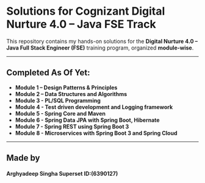 # Solutions for Cognizant Digital Nurture 4.0 – Java FSE Track

This repository contains my hands-on solutions for the **Digital Nurture 4.0 – Java Full Stack Engineer (FSE)** training program, organized **module-wise**.

---

## Completed As Of Yet:

- **Module 1 – Design Patterns & Principles**
- **Module 2 – Data Structures and Algorithms**
- **Module 3 - PL/SQL Programming**
- **Module 4 - Test driven development and Logging framework**
- **Module 5 - Spring Core and Maven**
- **Module 6 - Spring Data JPA with Spring Boot, Hibernate**
- **Module 7 - Spring REST using Spring Boot 3**
- **Module 8 - Microservices with Spring Boot 3 and Spring Cloud**

---

## Made by

#### Arghyadeep Singha Superset ID:(6390127)

